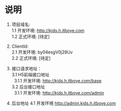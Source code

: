 # 说明

1. 项目域名:   
    1.1 开发环境: http://kjds.h.itboye.com   
    1.2 正式环境: [待定]
    
2. ClientId:     
    2.1 开发环境: by04esgV0j28Uv       
    2.2 正式环境: [待定]

3. 接口请求地址：   
    3.1 H5前端接口地址   
    &nbsp;&nbsp;3.1.1 开发环境:  http://kjds.h.itboye.com/base  
    3.2 后台接口地址   
    &nbsp;&nbsp;3.1.1 开发环境:  http://kjds.h.itboye.com/admin  

4. 后台地址
    4.1 开发环境 http://admin.kjds.h.itboye.com
    
